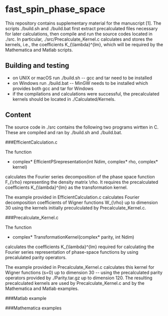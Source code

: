 # fast_spin_phase_space

This repository contains supplementary material
for the manuscript [1]. The scripts ./build.sh and ./build.bat first extract precalculated files necessary for later calculations, then compile and run the source codes located in ./src. In particular, ./src/Precalculate\_Kernel.c calculates and stores the kernels, i.e., the coefficients K\_{\lambda}^{lm}, which will be required by the Mathematica and Matlab scripts. 


## Building and testing
- on UNIX or macOS run ./build.sh -- gcc and tar need to be installed
- on Windows run ./build.bat -- MinGW needs to be installed which provides both gcc and tar for Windows
- if the compilations and calculations were successful, the precalculated kernels should be located in ./Calculated/Kernels.


## Content

The source code in ./src contains the following two programs wirtten in C. These are compiled and ran by ./build.sh and ./build.bat.


###EfficientCalculation.c

The function

- complex\* EfficientPSrepresentation(int Ndim, complex\* rho, complex\* kernel)

calculates the Fourier series decomposition of the phase space function F\_{\rho} representing the density matrix \rho. It requires the precalculated coefficients K\_{\lambda}^{lm} as the transformation kernel.

The example provided in EfficientCalculation.c calculates Fourier decomposition coefficients of Wigner functions W\_{\rho} up to dimension 30 using the kernels initially preculculated by Precalculate\_Kernel.c.

###Precalculate\_Kernel.c

The function

- complex\* TransformationKernel(complex\* parity, int Ndim) 

calculates the coefficients K\_{\lambda}^{lm} required for calculating the Fourier series representation of phase-space functions by using precalulated parity operators.

The example provided in Precalculate\_Kernel.c calculates this kernel for Wigner functions (s=0) up to dimension 30 -- using the precalculated parity operators provided by ./Parity.tar.gz up to dimension 120. The resulting precalculated kernels are used by Precalculate\_Kernel.c and by the Mathematica and Matlab examples.


###Matlab example

###Mathematica examples
